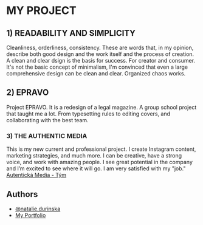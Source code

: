 # MY PROJECT

## 1) READABILITY AND SIMPLICITY
Cleanliness, orderliness, consistency.
These are words that, in my opinion, describe both good design and the work itself and the process of creation.
A clean and clear dsign is the basis for success. For creator and consumer.
It's not the basic concept of minimalism, I'm convinced that even a large comprehensive design can be clean and clear. Organized chaos works.



## 2) EPRAVO
Project EPRAVO. It is a redesign of a legal magazine. A group school project that taught me a lot. From typesetting rules to editing covers, and collaborating with the best team.



### 3) THE AUTHENTIC MEDIA
This is my new current and professional project. I create Instagram content, marketing strategies, and much more. I can be creative, have a strong voice, and work with amazing people. I see great potential in the company and I’m excited to see where it will go. I am very satisfied with my "job."
[Autentická Media - Tým](https://www.autentickamedia.cz/tym)


## Authors

- [@natalie.durinska](https://www.instagram.com/20nd.59/)
- [My Portfolio](https://nataliedurinska.myportfolio.com/work)
